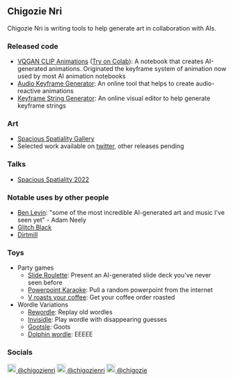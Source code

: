 ## Chigozie Nri

Chigozie Nri is writing tools to help generate art in collaboration with AIs.

### Released code
- [VQGAN CLIP Animations](https://github.com/chigozienri/VQGAN-CLIP-animations) ([Try on Colab](https://colab.research.google.com/github/chigozienri/VQGAN-CLIP-animations/blob/main/VQGAN-CLIP-animations.ipynb)): A notebook that creates AI-generated animations. Originated the keyframe system of animation now used by most AI animation notebooks
- [Audio Keyframe Generator](https://chigozie.co.uk/audio-keyframe-generator): An online tool that helps to create audio-reactive animations
- [Keyframe String Generator](https://chigozie.co.uk/keyframe-string-generator): An online visual editor to help generate keyframe strings

### Art
- [Spacious Spatiality Gallery](https://semf.org.es/spatiality/gallery.html#6)
- Selected work available on [twitter](https://twitter.com/chigozienri), other releases pending

### Talks
- [Spacious Spatiality 2022](https://youtu.be/nGvl9Ee4jL4?t=2658)

### Notable uses by other people
- [Ben Levin](https://www.youtube.com/watch?v=AIUFNADtK3w): "some of the most incredible AI-generated art and music I've seen yet" - Adam Neely
- [Glitch Black](https://www.instagram.com/p/CVzEuB6lJjR/)
- [Dirtmill](https://www.youtube.com/channel/UCToztRy9FSTIhEen_1x4FAw)

### Toys
- Party games
  - [Slide Roulette](https://slide-roulette.glitch.me/): Present an AI-generated slide deck you've never seen before
  - [Powerpoint Karaoke](https://slide-roulette.glitch.me/karaoke): Pull a random powerpoint from the internet
  - [V roasts your coffee](https://v-roasts.glitch.me/): Get your coffee order roasted
- Wordle Variations
  - [Rewordle](https://chigozie.co.uk/rewordle): Replay old wordles
  - [Invisidle](https://chigozie.co.uk/invisidle): Play wordle with disappearing guesses
  - [Gootsle](https://chigozie.co.uk/gootsle): Goots
  - [Dolphin wordle](https://chigozie.co.uk/dolphin-wordle): EEEEE

### Socials
[<img src="https://upload.wikimedia.org/wikipedia/commons/4/4f/Twitter-logo.svg" alt="Twitter URL" height="20pt"/> @chigozienri](https://twitter.com/chigozienri) 
[<img src="https://upload.wikimedia.org/wikipedia/commons/9/91/Octicons-mark-github.svg" alt="GitHub URL" height="20pt" style="background-color:white"/> @chigozienri](https://github.com/chigozienri) 
[<img src="https://uploads-ssl.webflow.com/5c14e387dab576fe667689cf/61e1116779fc0a9bd5bdbcc7_Frame%206.png" alt="Ko-Fi URL" height="20pt"/> @chigozie](https://ko-fi.com/chigozie)
